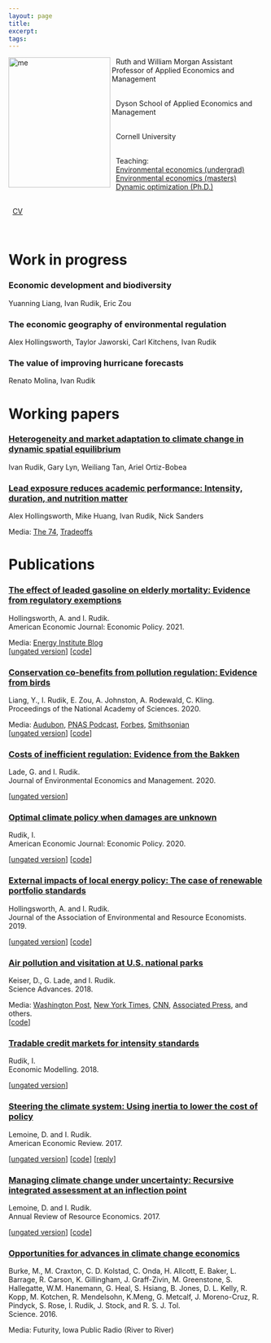 ```yaml
---
layout: page 
title:
excerpt: 
tags: 
---
```


<p><img src="https://irudik.github.io/assets/img/rudik_photo.jpg" alt="me" align="left" style="width:200px;height:256px;padding:0px">


&nbsp; Ruth and William Morgan Assistant Professor of Applied Economics and Management <br /> <br />
 
&nbsp; Dyson School of Applied Economics and Management <br /> <br />
 
&nbsp; Cornell University <br /> <br />
 
&nbsp; Teaching:  
&nbsp; [Environmental economics (undergrad)](https://aem4510.ivanrudik.com/)  
&nbsp; [Environmental economics (masters)](https://github.com/irudik/aem6510)   
&nbsp; [Dynamic optimization (Ph.D.)](https://github.com/AEM7130/) <br /> <br />

&nbsp; [CV](https://raw.githack.com/irudik/irudik.github.io/master/assets/pdf/rudik_cv.pdf)

</p>
<br />  
<p style="clear: both;"> </p>

# Work in progress

### Economic development and biodiversity  
Yuanning Liang, Ivan Rudik, Eric Zou

### The economic geography of environmental regulation 
Alex Hollingsworth, Taylor Jaworski, Carl Kitchens, Ivan Rudik

### The value of improving hurricane forecasts  
Renato Molina, Ivan Rudik

# Working papers

### [Heterogeneity and market adaptation to climate change in dynamic spatial equilibrium](https://osf.io/preprints/socarxiv/usghb)
Ivan Rudik, Gary Lyn, Weiliang Tan, Ariel Ortiz-Bobea

### [Lead exposure reduces academic performance: Intensity, duration, and nutrition matter](https://www.nber.org/papers/w28250)
Alex Hollingsworth, Mike Huang, Ivan Rudik, Nick Sanders

Media: [The 74](https://www.the74million.org/lead-poisoning-hurts-kids-a-new-study-shows-how-exposure-from-an-unexpected-source-nascar-racetracks-lowered-test-scores/), [Tradeoffs](https://tradeoffs.org/2021/06/04/what-nascar-can-teach-us-about-pollution-and-social-determinants-of-health/)


# Publications

### [The effect of leaded gasoline on elderly mortality: Evidence from regulatory exemptions](https://www.aeaweb.org/articles?id=10.1257/pol.20190654)  
Hollingsworth, A. and I. Rudik.  
American Economic Journal: Economic Policy. 2021. 

Media: [Energy Institute Blog](https://energyathaas.wordpress.com/2020/03/02/the-crazy-history-of-lead-in-gasoline/)  
[[ungated version](https://osf.io/preprints/socarxiv/rdy6g/)] [[code](https://www.openicpsr.org/openicpsr/project/120128/)]

### [Conservation co-benefits from pollution regulation: Evidence from birds](https://doi.org/10.1073/pnas.2013568117)  
Liang, Y., I. Rudik, E. Zou, A. Johnston, A. Rodewald, C. Kling.  
Proceedings of the National Academy of Sciences. 2020. 

Media: [Audubon](https://www.audubon.org/news/how-landmark-environmental-law-may-have-quietly-saved-billion-birds), [PNAS Podcast](https://traffic.libsyn.com/secure/pnas-science-sessions-podcast/amandaRodewaldIvanRudikCatherineKlingPodcast.mp3), [Forbes](https://www.forbes.com/sites/saratabin/2020/11/30/air-pollution-regulations-may-have-saved-over-a-billion-birds-according-to-a-new-study/?sh=511d33fc2327), [Smithsonian](https://www.smithsonianmag.com/smart-news/study-estimates-clean-air-act-has-saved-15-billion-birds-180976432/)  
[[ungated version](https://osf.io/preprints/socarxiv/74ujt)] [[code](https://www.openicpsr.org/openicpsr/project/125422/version/V2/view)]

### [Costs of inefficient regulation: Evidence from the Bakken](https://www.sciencedirect.com/science/article/abs/pii/S0095069620300590) 
Lade, G. and I. Rudik.  
Journal of Environmental Economics and Management. 2020. 

[[ungated version](https://osf.io/preprints/socarxiv/3e9xk)]

### [Optimal climate policy when damages are unknown](https://www.aeaweb.org/articles?id=10.1257/pol.20160541) 
Rudik, I.  
American Economic Journal: Economic Policy. 2020. 

[[ungated version](https://osf.io/preprints/socarxiv/nc43k)] [[code](https://github.com/irudik/optimal-climate-policy-aej)]

### [External impacts of local energy policy: The case of renewable portfolio standards](https://www.journals.uchicago.edu/doi/abs/10.1086/700419)  
Hollingsworth, A. and I. Rudik.  
Journal of the Association of Environmental and Resource Economists. 2019. 

[[ungated version](http://papers.ssrn.com/sol3/papers.cfm?abstract_id=2697222)]
[[code](https://github.com/irudik/external-impacts-rps)]

### [Air pollution and visitation at U.S. national parks](http://advances.sciencemag.org/content/4/7/eaat1613)  
Keiser, D., G. Lade, and I. Rudik.  
Science Advances. 2018. 

Media: [Washington Post](https://www.washingtonpost.com/science/2019/05/28/how-your-summer-vacation-may-give-you-an-up-close-view-climate-crisis/), [New York Times](https://www.nytimes.com/2018/07/23/well/parks-ozone-air-pollution.html?alm_mvr=0), [CNN](https://www.cnn.com/2018/07/18/us/national-park-air-quality-wxc/index.html), [Associated Press](https://apnews.com/article/1d601528b4fe48dba03c69d066f44ef8), and others.   
[[code](https://github.com/irudik/national-parks)]

### [Tradable credit markets for intensity standards](https://www.sciencedirect.com/science/article/pii/S0264999317315651)  
Rudik, I.  
Economic Modelling. 2018. 

[[ungated version](https://papers.ssrn.com/sol3/papers.cfm?abstract_id=2615918)]

### [Steering the climate system: Using inertia to lower the cost of policy](https://www.aeaweb.org/articles?id=10.1257/aer.20150986&&from=f)  
Lemoine, D. and I. Rudik.  
American Economic Review. 2017. 

[[ungated version](https://raw.githack.com/irudik/irudik.github.io/master/assets/pdf/lemoine_rudik_aer_2017.pdf)] 
[[code](https://github.com/irudik/steering-the-climate-system)]
[[reply](https://www.aeaweb.org/articles?id=10.1257/aer.20191814)]

### [Managing climate change under uncertainty: Recursive integrated assessment at an inflection point](https://papers.ssrn.com/sol3/papers.cfm?abstract_id=2862211)  
Lemoine, D. and I. Rudik.  
Annual Review of Resource Economics. 2017.

[[ungated version](https://papers.ssrn.com/sol3/papers.cfm?abstract_id=2862211)] 
[[code](https://github.com/irudik/dynamic-stochastic-dice)]

### [Opportunities for advances in climate change economics](http://science.sciencemag.org/content/352/6283/292.abstract)  
Burke, M., M. Craxton, C. D. Kolstad, C. Onda, H. Allcott, E. Baker, L. Barrage, R. Carson, K. Gillingham, J. Graff-Zivin, M. Greenstone, S. Hallegatte, W.M. Hanemann, G. Heal, S. Hsiang, B. Jones, D. L. Kelly, R. Kopp, M. Kotchen, R. Mendelsohn, K.Meng, G. Metcalf, J. Moreno-Cruz, R. Pindyck, S. Rose, I. Rudik, J. Stock, and R. S. J. Tol.  
Science. 2016. 

Media: Futurity, Iowa Public Radio (River to River)
